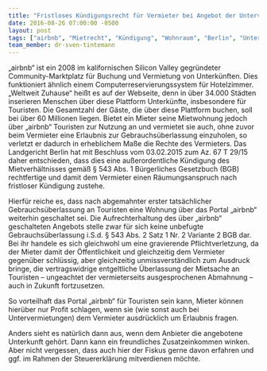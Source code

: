 ```yaml
---
title: "Fristloses Kündigungsrecht für Vermieter bei Angebot der Untervermietung über „airbnb“"
date: 2016-08-26 07:00:00 -0500
layout: post
tags: ["airbnb", "Mietrecht", "Kündigung", "Wohnraum", "Berlin", "Untervermietung", "AdvoAdvice"]
team_member: dr-sven-tintemann
---
```


„airbnb“ ist ein 2008 im kalifornischen Silicon Valley gegründeter Community-Marktplatz für Buchung und Vermietung von Unterkünften. Dies funktioniert ähnlich einem Computerreservierungssystem für Hotelzimmer. „Weltweit Zuhause“ heißt es auf der Webseite, denn in über 34.000 Städten inserieren Menschen über diese Plattform Unterkünfte, insbesondere für Touristen. Die Gesamtzahl der Gäste, die über diese Plattform buchen, soll bei über 60 Millionen liegen. Bietet ein Mieter seine Mietwohnung jedoch über „airbnb“ Touristen zur Nutzung an und vermietet sie auch, ohne zuvor beim Vermieter eine Erlaubnis zur Gebrauchsüberlassung einzuholen, so verletzt er dadurch in erheblichem Maße die Rechte des Vermieters. Das Landgericht Berlin hat mit Beschluss vom 03.02.2015 zum Az. 67 T 29/15 daher entschieden, dass dies eine außerordentliche Kündigung des Mietverhältnisses gemäß § 543 Abs. 1 Bürgerliches Gesetzbuch (BGB) rechtfertige und damit dem Vermieter einen Räumungsanspruch nach fristloser Kündigung zustehe.

Hierfür reiche es, dass nach abgemahnter erster tatsächlicher Gebrauchsüberlassung an Touristen eine Wohnung über das Portal „airbnb“ weiterhin geschaltet sei. Die Aufrechterhaltung des über „airbnb“ geschalteten Angebots stelle zwar für sich keine unbefugte Gebrauchsüberlassung i.S.d. § 543 Abs. 2 Satz 1 Nr. 2 Variante 2 BGB dar. Bei ihr handele es sich gleichwohl um eine gravierende Pflichtverletzung, da der Mieter damit der Öffentlichkeit und gleichzeitig dem Vermieter gegenüber schlüssig, aber gleichzeitig unmissverständlich zum Ausdruck bringe, die vertragswidrige entgeltliche Überlassung der Mietsache an Touristen – ungeachtet der vermieterseits ausgesprochenen Abmahnung – auch in Zukunft fortzusetzen.

So vorteilhaft das Portal „airbnb“ für Touristen sein kann, Mieter können hierüber nur Profit schlagen, wenn sie (wie sonst auch bei Untervermietungen) dem Vermieter ausdrücklich um Erlaubnis fragen.

Anders sieht es natürlich dann aus, wenn dem Anbieter die angebotene Unterkunft gehört. Dann kann ein freundliches Zusatzeinkommen winken. Aber nicht vergessen, dass auch hier der Fiskus gerne davon erfahren und ggf. im Rahmen der Steuererklärung mitverdienen möchte. &nbsp;

